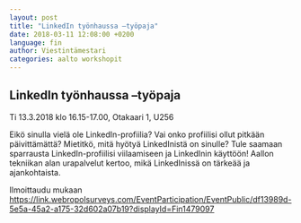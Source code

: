 ```yaml
---
layout: post
title: "LinkedIn työnhaussa –työpaja"
date: 2018-03-11 12:08:00 +0200
language: fin
author: Viestintämestari
categories: aalto workshopit
---
```

## LinkedIn työnhaussa –työpaja
Ti 13.3.2018 klo 16.15-17.00, Otakaari 1, U256

Eikö sinulla vielä ole LinkedIn-profiilia? Vai onko profiilisi ollut pitkään päivittämättä? Mietitkö, mitä hyötyä LinkedInistä on sinulle? Tule saamaan sparrausta LinkedIn-profiilisi viilaamiseen ja LinkedInin käyttöön! Aallon tekniikan alan urapalvelut kertoo, mikä LinkedInissä on tärkeää ja ajankohtaista.

Ilmoittaudu mukaan <https://link.webropolsurveys.com/EventParticipation/EventPublic/df13989d-5e5a-45a2-a175-32d602a07b19?displayId=Fin1479097>
